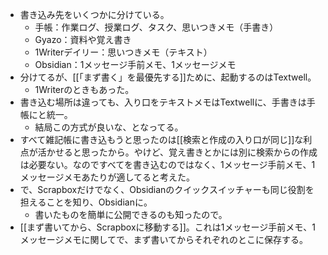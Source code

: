 - 書き込み先をいくつかに分けている。
	- 手帳：作業ログ、授業ログ、タスク、思いつきメモ（手書き）
	- Gyazo：資料や覚え書き
	- 1Writerデイリー：思いつきメモ（テキスト）
	- Obsidian：1メッセージ手前メモ、1メッセージメモ
- 分けてるが、[[「まず書く」を最優先する]]ために、起動するのはTextwell。
	- 1Writerのときもあった。
- 書き込む場所は違っても、入り口をテキストメモはTextwellに、手書きは手帳にと統一。
	- 結局この方式が良いな、となってる。
- すべて雑記帳に書き込もうと思ったのは[[検索と作成の入り口が同じ]]な利点が活かせると思ったから。やけど、覚え書きとかには別に検索からの作成は必要ない。なのですべてを書き込むのではなく、1メッセージ手前メモ、1メッセージメモあたりが適してると考えた。
- で、Scrapboxだけでなく、Obsidianのクイックスイッチャーも同じ役割を担えることを知り、Obsidianに。
	- 書いたものを簡単に公開できるのも知ったので。
- [[まず書いてから、Scrapboxに移動する]]。これは1メッセージ手前メモ、1メッセージメモに関してで、まず書いてからそれぞれのとこに保存する。
